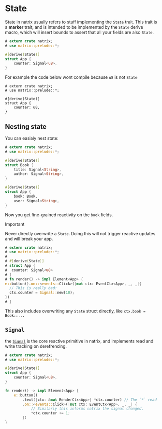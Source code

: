 # State

State in natrix usually refers to stuff implementing the [`State`](reactivity::State) trait.
This trait is a **marker** trait, and is intended to be implemented by the `State` derive macro, which will insert bounds to assert that all your fields are also `State`.

```rust
# extern crate natrix;
# use natrix::prelude::*;

#[derive(State)]
struct App {
    counter: Signal<u8>,
}
```

For example the code below wont compile because `u8` is not `State`
```rust,compile_fail
# extern crate natrix;
# use natrix::prelude::*;

#[derive(State)]
struct App {
    counter: u8,
}
```

## Nesting state
You can easialy nest state:
```rust
# extern crate natrix;
# use natrix::prelude::*;

#[derive(State)]
struct Book {
    title: Signal<String>,
    author: Signal<String>,
}

#[derive(State)]
struct App {
    book: Book,
    user: Signal<String>,
}
```
Now you get fine-grained reactivity on the `book` fields.

> [!IMPORTANT]
> Never directly overwrite a `State`. Doing this will not trigger reactive updates. and will break your app.
> ```rust
> # extern crate natrix;
> # use natrix::prelude::*;
> #
> # #[derive(State)]
> # struct App {
> #  counter: Signal<u8>
> # }
> # fn render() -> impl Element<App> {
> e::button().on::<events::Click>(|mut ctx: EventCtx<App>, _, _|{
>   // This is really bad:
>   ctx.counter = Signal::new(10);
> })
> # }
> ```
> This also includes overwriting any `State` struct directly, like `ctx.book = Book::...`

## `Signal`
the [`Signal`](prelude::Signal) is the core reactive primitive in natrix, and implements read and write tracking on derefrencing.

```rust
# extern crate natrix;
# use natrix::prelude::*;

#[derive(State)]
struct App {
    counter: Signal<u8>,
}

fn render() -> impl Element<App> {
    e::button()
        .text(|ctx: &mut RenderCtx<App>| *ctx.counter) // The `*` read the `u8` value and tells natrix to track this
        .on::<events::Click>(|mut ctx: EventCtx<App>, _, _| {
            // Similarly this informs natrix the signal changed.
            *ctx.counter += 1;
        })
}

```


